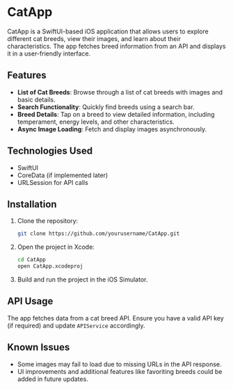 # CatApp

CatApp is a SwiftUI-based iOS application that allows users to explore different cat breeds, view their images, and learn about their characteristics. The app fetches breed information from an API and displays it in a user-friendly interface.

## Features
- **List of Cat Breeds**: Browse through a list of cat breeds with images and basic details.
- **Search Functionality**: Quickly find breeds using a search bar.
- **Breed Details**: Tap on a breed to view detailed information, including temperament, energy levels, and other characteristics.
- **Async Image Loading**: Fetch and display images asynchronously.

## Technologies Used
- SwiftUI
- CoreData (if implemented later)
- URLSession for API calls

## Installation
1. Clone the repository:
   ```sh
   git clone https://github.com/yourusername/CatApp.git
   ```
2. Open the project in Xcode:
   ```sh
   cd CatApp
   open CatApp.xcodeproj
   ```
3. Build and run the project in the iOS Simulator.

## API Usage
The app fetches data from a cat breed API. Ensure you have a valid API key (if required) and update `APIService` accordingly.

## Known Issues
- Some images may fail to load due to missing URLs in the API response.
- UI improvements and additional features like favoriting breeds could be added in future updates.



